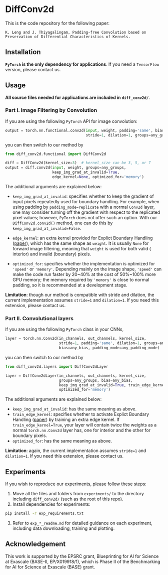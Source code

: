 # DiffConv2d

This is the code repository for the following paper: 
```
K. Leng and J. Thiyagalingam, Padding-free Convolution based on
Preservation of Differential Characteristics of Kernels.
```

## Installation

**`PyTorch` is the only dependency for applications**. If you need a
`TensorFlow` version, please contact us.

## Usage

**All source files needed for applications are included in `diff_conv2d/`**.

### Part I. Image Filtering by Convolution

If you are using the following `PyTorch` API for image convolution:

```python
output = torch.nn.functional.conv2d(input, weight, padding='same', bias=None,
                                    stride=1, dilation=1, groups=any_groups) 
```

you can then switch to our method by

```python
from diff_conv2d.functional import DiffConv2d

diff = DiffConv2d(kernel_size=3)  # kernel_size can be 3, 5, or 7
output = diff.conv2d(input, weight, groups=any_groups,
                     keep_img_grad_at_invalid=True,
                     edge_kernel=None, optimized_for='memory')
```

The additional arguments are explained below:

* `keep_img_grad_at_invalid`: specifies whether to keep the gradient of
  input
  pixels repeatedly used for boundary handling. For example, when using
  padding by
  `padding_mode=replicate` with a normal `Conv2d` layer, one may consider
  turning
  off the gradient with respect to the replicated pixel values;
  however, `PyTorch` does not offer such an option.
  With our `DiffConv2d.conv2d()` method, one can do this by
  `keep_img_grad_at_invalid=False`.

* `edge_kernel`: an extra kernel provided for Explict Boundary
  Handling ([paper](https://arxiv.org/abs/1805.03106)), which has the same shape
  as `weight`.
  It is usually `None` for
  forward image filtering, meaning that `weight` is used for both valid (
  interior)
  and invalid (boundary) pixels.

* `optimized_for`: specifies whether the implementation is optimized for
  `'speed'` or `'memory'`. Depending mainly on the image shape, `'speed'` can
  make
  the code run faster by 20~40% at the cost of 50%~100% more GPU memory;
  the memory required by `'memory'` is close to normal padding, so it is
  recommended at a development stage.

**Limitation**: though our method is compatible with stride and dilation, the
current implementation assumes `stride=1` and `dilation=1`. If you need
this extension, please contact us.

### Part II. Convolutional layers

If you are using the following `PyTorch` class in your CNNs,

```python
layer = torch.nn.Conv2d(in_channels, out_channels, kernel_size,
                        stride=1, padding='same', dilation=1, groups=any_groups,
                        bias=any_bias, padding_mode=any_padding_mode) 
```

you can then switch to our method by

```python
from diff_conv2d.layers import DiffConv2dLayer

layer = DiffConv2dLayer(in_channels, out_channels, kernel_size,
                        groups=any_groups, bias=any_bias,
                        keep_img_grad_at_invalid=True, train_edge_kernel=False,
                        optimized_for='memory')
```

The additional arguments are explained below:

* `keep_img_grad_at_invalid`: has the same meaning as above.
* `train_edge_kernel`: specifies whether to activate Explict Boundary
  Handling ([paper](https://arxiv.org/abs/1805.03106)) by training an extra edge
  kernel. If `train_edge_kernel=True`,
  your layer will contain twice the weights as
  a normal `torch.nn.Conv2d` layer has, one for interior and the other for
  boundary pixels.
* `optimized_for`: has the same meaning as above.

**Limitation**: again, the current implementation assumes `stride=1`
and `dilation=1`. If you need
this extension, please contact us.

## Experiments

If you wish to reproduce our experiments, please follow these steps:

1. Move all the files and folders from `experiments/` to the directory
   including `diff_conv2d/` (such as the root of this repo).
2. Install dependencies for experiments:

  ```bash
  pip install -r exp_requirements.txt
  ```

3. Refer to `exp_*_readme.md` for detailed guidance on each experiment, 
including data downloading, training and plotting.

## Acknowledgement

This work is supported by the EPSRC grant, Blueprinting for AI for Science
at Exascale (BASE-II, EP/X019918/1), which is Phase II of the Benchmarking
for AI for Science at Exascale (BASE) grant.

 